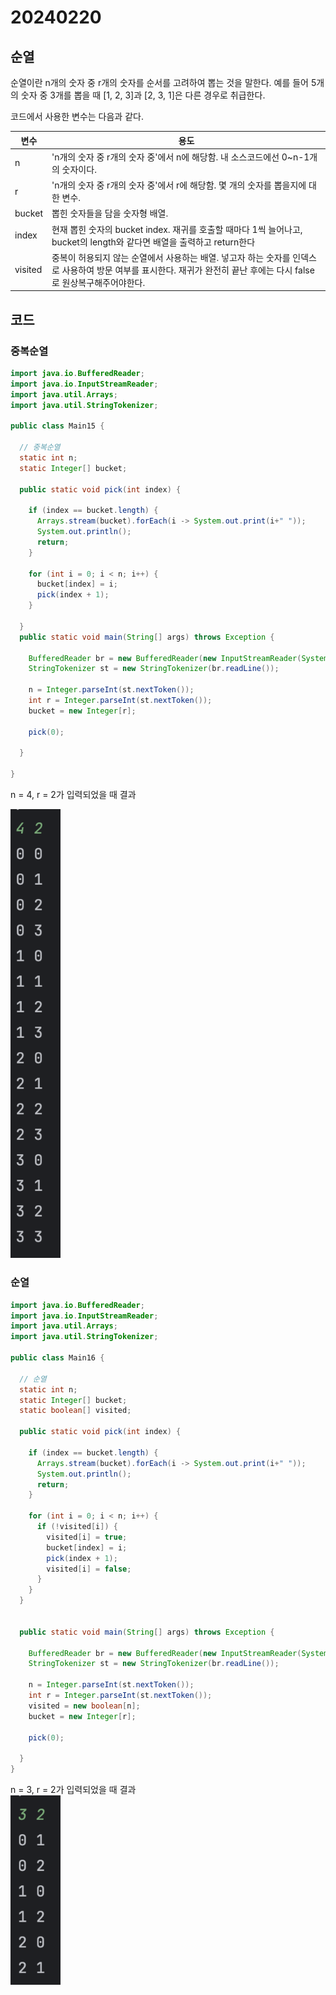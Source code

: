 # 20240220

## 순열 

순열이란 n개의 숫자 중 r개의 숫자를 순서를 고려하여 뽑는 것을 말한다. 
예를 들어 5개의 숫자 중 3개를 뽑을 때 [1, 2, 3]과 [2, 3, 1]은 다른 경우로 취급한다. <br>

코드에서 사용한 변수는 다음과 같다. 

| 변수      | 용도                                                                                               |
|---------|--------------------------------------------------------------------------------------------------|
| n       | 'n개의 숫자 중 r개의 숫자 중'에서 n에 해당함. 내 소스코드에선 0~n-1개의 숫자이다.                                             |
| r       | 'n개의 숫자 중 r개의 숫자 중'에서 r에 해당함. 몇 개의 숫자를 뽑을지에 대한 변수.                                               |
| bucket  | 뽑힌 숫자들을 담을 숫자형 배열.                                                                               |
| index   | 현재 뽑힌 숫자의 bucket index. 재귀를 호출할 때마다 1씩 늘어나고, bucket의 length와 같다면 배열을 출력하고 return한다               |
| visited | 중복이 허용되지 않는 순열에서 사용하는 배열. 넣고자 하는 숫자를 인덱스로 사용하여 방문 여부를 표시한다. 재귀가 완전히 끝난 후에는 다시 false로 원상복구해주어야한다. |

## 코드


### 중복순열
```java
import java.io.BufferedReader;
import java.io.InputStreamReader;
import java.util.Arrays;
import java.util.StringTokenizer;

public class Main15 {

  // 중복순열
  static int n;
  static Integer[] bucket;

  public static void pick(int index) {
    
    if (index == bucket.length) {
      Arrays.stream(bucket).forEach(i -> System.out.print(i+" "));
      System.out.println();
      return;
    }

    for (int i = 0; i < n; i++) {
      bucket[index] = i;
      pick(index + 1);
    }

  }
  public static void main(String[] args) throws Exception {

    BufferedReader br = new BufferedReader(new InputStreamReader(System.in));
    StringTokenizer st = new StringTokenizer(br.readLine());

    n = Integer.parseInt(st.nextToken());
    int r = Integer.parseInt(st.nextToken());
    bucket = new Integer[r];

    pick(0);

  }

}
```



n = 4, r = 2가 입력되었을 때 결과<br>

<img src="../img/permutation_1.png" width="80">

### 순열 

```java
import java.io.BufferedReader;
import java.io.InputStreamReader;
import java.util.Arrays;
import java.util.StringTokenizer;

public class Main16 {

  // 순열
  static int n;
  static Integer[] bucket;
  static boolean[] visited;

  public static void pick(int index) {

    if (index == bucket.length) {
      Arrays.stream(bucket).forEach(i -> System.out.print(i+" "));
      System.out.println();
      return;
    }

    for (int i = 0; i < n; i++) {
      if (!visited[i]) {
        visited[i] = true;
        bucket[index] = i;
        pick(index + 1);
        visited[i] = false;
      }
    }
  }


  public static void main(String[] args) throws Exception {

    BufferedReader br = new BufferedReader(new InputStreamReader(System.in));
    StringTokenizer st = new StringTokenizer(br.readLine());

    n = Integer.parseInt(st.nextToken());
    int r = Integer.parseInt(st.nextToken());
    visited = new boolean[n];
    bucket = new Integer[r];

    pick(0);

  }
}
```

n = 3, r = 2가 입력되었을 때 결과<br>
<img src="../img/permutation_2.png" width="80">



